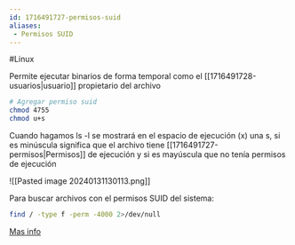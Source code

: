 ```yaml
---
id: 1716491727-permisos-suid
aliases:
 - Permisos SUID
---
```


#Linux 

Permite ejecutar binarios de forma temporal como el [[1716491728-usuarios|usuario]] propietario del archivo

```bash
# Agregar permiso suid
chmod 4755
chmod u+s
```


Cuando hagamos ls -l se mostrará en el espacio de ejecución (x) una s, si es minúscula significa que el archivo tiene [[1716491727-permisos|Permisos]] de ejecución y si es mayúscula que no tenía permisos de ejecución

![[Pasted image 20240131130113.png]]

Para buscar archivos con el permisos SUID del sistema:

```bash
find / -type f -perm -4000 2>/dev/null
```

[Mas info](https://deephacking.tech/permisos-sgid-suid-y-sticky-bit-linux/#:~:text=Permiso%20SGID,-El%20permiso%20SGID&text=Si%20se%20establece%20en%20un,perteneciente%2C%20el%20grupo%20del%20directorio.)
